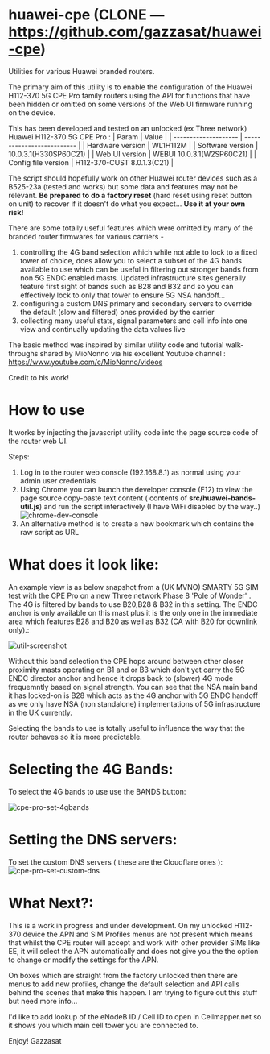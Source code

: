 # huawei-cpe (CLONE — https://github.com/gazzasat/huawei-cpe)
Utilities for various Huawei branded routers. 

The primary aim of this utility is to enable the configuration of the Huawei H112-370 5G CPE Pro family routers using the API for functions that have been hidden or omitted on some versions of the Web UI firmware running on the device.

This has been developed and tested on an unlocked (ex Three network) Huawei H112-370 5G CPE Pro :
|        Param         |         Value              |
| -------------------- | -------------------------- |
|  Hardware version    | WL1H112M                   |
|  Software version    | 10.0.3.1(H330SP60C21)      |
|  Web UI version      | WEBUI 10.0.3.1(W2SP60C21)  |
|  Config file version | H112-370-CUST 8.0.1.3(C21) |

The script should hopefully work on other Huawei router devices such as a B525-23a (tested and works) but some data and features may not be relevant. **Be prepared to do a factory reset** (hard reset using reset button on unit) to recover if it doesn't do what you expect... **Use it at your own risk!**

There are some totally useful features which were omitted by many of the branded router firmwares for various carriers - 
1) controlling the 4G band selection which while not able to lock to a fixed tower of choice, does allow you to select a subset of the 4G bands available to use which can be useful in filtering out stronger bands from non 5G ENDC enabled masts. Updated infrastructure sites generally feature first sight of bands such as B28 and B32 and so you can effectively lock to only that tower to ensure 5G NSA handoff...
2) configuring a custom DNS primary and secondary servers to override the default (slow and filtered) ones provided by the carrier
3) collecting many useful stats, signal parameters and cell info into one view and continually updating the data values live

The basic method was inspired by similar utility code and tutorial walk-throughs shared by MioNonno via his excellent Youtube channel : https://www.youtube.com/c/MioNonno/videos

Credit to his work!

How to use
==========
It works by injecting the javascript utility code into the page source code of the router web UI.

Steps:
1) Log in to the router web console (192.168.8.1) as normal using your admin user credentials
2) Using Chrome you can launch the developer console (F12) to view the page source copy-paste text content ( contents of **src/huawei-bands-util.js**) and run the script interactively (I have WiFi disabled by the way..)
![chrome-dev-console](https://user-images.githubusercontent.com/104030357/164085212-4d6afb31-a56f-4af4-b0b4-05fc0223f31c.png)
3) An alternative method is to create a new bookmark which contains the raw script as URL

What does it look like:
=======================
An example view is as below snapshot from a (UK MVNO) SMARTY 5G SIM test with the CPE Pro on a new Three network Phase 8 'Pole of Wonder' . The 4G is filtered by bands to use B20,B28 & B32 in this setting. The ENDC anchor is only available on this mast plus it is the only one in the immediate area which features B28 and B20 as well as B32 (CA with B20 for downlink only).:

![util-screenshot](https://user-images.githubusercontent.com/104030357/164083686-494e6751-1462-422d-9b0f-6003775c0b58.png)

Without this band selection the CPE hops around between other closer proximity masts operating on B1 and or B3 which don't yet carry the 5G ENDC director anchor and hence it drops back to (slower) 4G mode frequemntly based on signal strength. You can see that the NSA main band it has locked-on is B28 which acts as the 4G anchor with 5G ENDC handoff as we only have NSA (non standalone) implementations of 5G infrastructure in the UK currently.

Selecting the bands to use is totally useful to influence the way that the router behaves so it is more predictable.

Selecting the 4G Bands:
=======================
To select the 4G bands to use use the BANDS button:

![cpe-pro-set-4gbands](https://user-images.githubusercontent.com/104030357/164086773-98bb24bc-9699-4068-b667-c4d7b48e1810.png)

Setting the DNS servers:
=======================

To set the custom DNS servers ( these are the Cloudflare ones ):
![cpe-pro-set-custom-dns](https://user-images.githubusercontent.com/104030357/164087710-40f825af-ecb4-4595-8225-e0436e2467ac.png)

What Next?:
=======================
This is a work in progress and under development.  On my unlocked H112-370 device the APN and SIM Profiles menus are not present which means that whilst the CPE router will accept and work with other provider SIMs like EE, it will select the APN automatically and does not give you the the option to change or modify the settings for the APN.

On boxes which are straight from the factory unlocked then there are menus to add new profiles, change the default selection and API calls behind the scenes that make this happen.  I am trying to figure out this stuff but need more info...

I'd like to add lookup of the eNodeB ID / Cell ID to open in Cellmapper.net so it shows you which main cell tower you are connected to.

Enjoy!
Gazzasat
